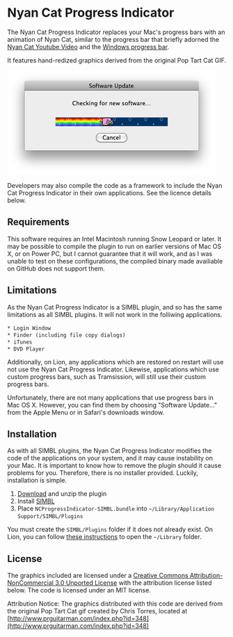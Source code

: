 # Nyan Cat Progress Indicator

The Nyan Cat Progress Indicator replaces your Mac's progress bars with an animation of Nyan Cat, similar to the progress bar that briefly adorned the [Nyan Cat Youtube Video](http://www.youtube.com/watch?v=QH2-TGUlwu4) and the [Windows progress bar](http://www.instantelevatormusic.com/nyan-cat-progress-bar).

It features hand-redized graphics derived from the original Pop Tart Cat GIF.

![Software Update window](https://github.com/michaelbuckley/ncprogressindicator/raw/master/software-update.png)

Developers may also compile the code as a framework to include the Nyan Cat Progress Indicator in their own applications. See the licence details below.

## Requirements

This software requires an Intel Macintosh running Snow Leopard or later. It may be possible to compile the plugin to run on earlier versions of Mac OS X, or on Power PC, but I cannot guarantee that it will work, and as I was unable to test on these configurations, the compiled binary made availiable on GitHub does not support them.

## Limitations

As the Nyan Cat Progress Indicator is a SIMBL plugin, and so has the same limitations as all SIMBL plugins. It will not work in the folliwing applications.

    * Login Window
    * Finder (including file copy dialogs)
    * iTunes
    * DVD Player

Additionally, on Lion, any applications which are restored on restart will use not use the Nyan Cat Progress Indicator. Likewise, applications which use custom progress bars, such as Tramsission, will still use their custom progress bars.

Unfortunately, there are not many applications that use progress bars in Mac OS X. However, you can find them by choosing "Software Update…" from the Apple Menu or in Safari's downloads window.

## Installation

As with all SIMBL plugins, the Nyan Cat Progress Indicator modifies the code of the applications on your system, and it may cause instability on your Mac. It is important to know how to remove the plugin should it cause problems for you. Therefore, there is no installer provided. Luckily, installation is simple.

1. [Download](https://github.com/downloads/MichaelBuckley/NCProgressIndicator/NCProgressIndicator-SIMBL.bundle.zip) and unzip the plugin
2. Install [SIMBL](http://www.culater.net/software/SIMBL/SIMBL.php)
3. Place `NCProgressIndicator-SIMBL.bundle` into `~/Library/Application Support/SIMBL/Plugins`

You must create the `SIMBL/Plugins` folder if it does not already exist. On Lion, you can follow [these instructions](http://osxdaily.com/2011/07/22/access-user-library-folder-in-os-x-lion/) to open the `~/Library` folder.

## License

The graphics included are licensed under a [Creative Commons Attribution-NonCommercial 3.0 Unported License](http://creativecommons.org/licenses/by-nc/3.0/) with the attribution license listed below. The code is licensed under an MIT license.

Attribution Notice:
The graphics distributed with this code are derived from the original Pop Tart Cat gif created by Chris Torres, located at [http://www.prguitarman.com/index.php?id=348](http://www.prguitarman.com/index.php?id=348)
